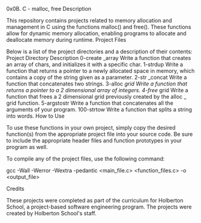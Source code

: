 0x0B. C - malloc, free
Description

This repository contains projects related to memory allocation and management in C using the functions malloc() and free(). These functions allow for dynamic memory allocation, enabling programs to allocate and deallocate memory during runtime.
Project Files

Below is a list of the project directories and a description of their contents:
Project Directory	Description
0-create _array	Write a function that creates an array of chars, and initializes it with a specific char.
1-strdup	Write a function that returns a pointer to a newly allocated space in memory, which contains a copy of the string given as a parameter.
2-str _concat	Write a function that concatenates two strings.
3-alloc _grid	Write a function that returns a pointer to a 2 dimensional array of integers.
4-free_ grid	Write a function that frees a 2 dimensional grid previously created by the alloc _ grid function.
5-argstostr	Write a function that concatenates all the arguments of your program.
100-strtow	Write a function that splits a string into words.
How to Use

To use these functions in your own project, simply copy the desired function(s) from the appropriate project file into your source code. Be sure to include the appropriate header files and function prototypes in your program as well.

To compile any of the project files, use the following command:

gcc -Wall -Werror -Wextra -pedantic <main_file.c> <function_files.c> -o <output_file>

Credits

These projects were completed as part of the curriculum for Holberton School, a project-based software engineering program. The projects were created by Holberton School's staff.

